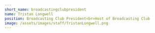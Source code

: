 ```yaml
---
short_name: broadcastingclubpresident
name: Tristan Longwell
position: Broadcasting Club President<br>Host of Broadcasting Club
image: /assets/images/staff/TristanLongwell.png
---
```

